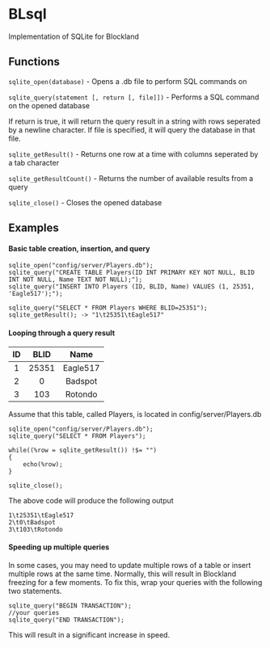 # BLsql
Implementation of SQLite for Blockland

## Functions
`sqlite_open(database)` - Opens a .db file to perform SQL commands on

`sqlite_query(statement [, return [, file]])` - Performs a SQL command on the opened database

If return is true, it will return the query result in a string with rows seperated by a newline character.
If file is specified, it will query the database in that file.

`sqlite_getResult()` - Returns one row at a time with columns seperated by a tab character

`sqlite_getResultCount()` - Returns the number of available results from a query

`sqlite_close()` - Closes the opened database

## Examples
#### Basic table creation, insertion, and query
```
sqlite_open("config/server/Players.db");
sqlite_query("CREATE TABLE Players(ID INT PRIMARY KEY NOT NULL, BLID INT NOT NULL, Name TEXT NOT NULL);");
sqlite_query("INSERT INTO Players (ID, BLID, Name) VALUES (1, 25351, 'Eagle517');");

sqlite_query("SELECT * FROM Players WHERE BLID=25351");
sqlite_getResult(); -> "1\t25351\tEagle517"
```

#### Looping through a query result

| ID            | BLID          | Name     |
|:-------------:|:-------------:|:--------:|
| 1             | 25351         | Eagle517 |
| 2             | 0             | Badspot  |
| 3             | 103           | Rotondo  |

Assume that this table, called Players, is located in config/server/Players.db
```
sqlite_open("config/server/Players.db");
sqlite_query("SELECT * FROM Players");

while((%row = sqlite_getResult()) !$= "")
{
    echo(%row);
}

sqlite_close();
```

The above code will produce the following output
```
1\t25351\tEagle517
2\t0\tBadspot
3\t103\tRotondo
```

#### Speeding up multiple queries
In some cases, you may need to update multiple rows of a table or insert multiple rows at the same time. Normally, this will result in Blockland freezing for a few moments. To fix this, wrap your queries with the following two statements.
```
sqlite_query("BEGIN TRANSACTION");
//your queries
sqlite_query("END TRANSACTION");
```
This will result in a significant increase in speed.
